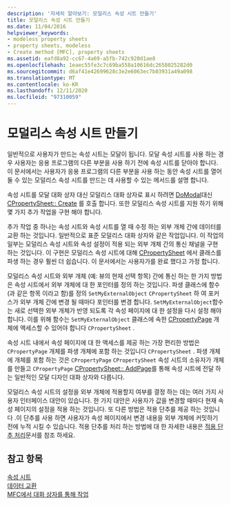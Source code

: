 ```yaml
---
description: '자세히 알아보기: 모덜리스 속성 시트 만들기'
title: 모덜리스 속성 시트 만들기
ms.date: 11/04/2016
helpviewer_keywords:
- modeless property sheets
- property sheets, modeless
- Create method [MFC], property sheets
ms.assetid: eafd8a92-cc67-4a69-a5fb-742c920d1ae8
ms.openlocfilehash: 1eaec55fe3c7c69ba558a10616dc2658025282d0
ms.sourcegitcommit: d6af41e42699628c3e2e6063ec7b03931a49a098
ms.translationtype: MT
ms.contentlocale: ko-KR
ms.lasthandoff: 12/11/2020
ms.locfileid: "97310059"
---
```

# <a name="creating-a-modeless-property-sheet"></a>모덜리스 속성 시트 만들기

일반적으로 사용자가 만드는 속성 시트는 모달이 됩니다. 모달 속성 시트를 사용 하는 경우 사용자는 응용 프로그램의 다른 부분을 사용 하기 전에 속성 시트를 닫아야 합니다. 이 문서에서는 사용자가 응용 프로그램의 다른 부분을 사용 하는 동안 속성 시트를 열어 둘 수 있는 모덜리스 속성 시트를 만드는 데 사용할 수 있는 메서드를 설명 합니다.

속성 시트를 모달 대화 상자 대신 모덜리스 대화 상자로 표시 하려면 [DoModal](reference/cpropertysheet-class.md#domodal)대신 [CPropertySheet:: Create](reference/cpropertysheet-class.md#create) 를 호출 합니다. 또한 모덜리스 속성 시트를 지원 하기 위해 몇 가지 추가 작업을 구현 해야 합니다.

추가 작업 중 하나는 속성 시트와 속성 시트를 열 때 수정 하는 외부 개체 간에 데이터를 교환 하는 것입니다. 일반적으로 표준 모덜리스 대화 상자와 같은 작업입니다. 이 작업의 일부는 모덜리스 속성 시트와 속성 설정이 적용 되는 외부 개체 간의 통신 채널을 구현 하는 것입니다. 이 구현은 모덜리스 속성 시트에 대해 [CPropertySheet](reference/cpropertysheet-class.md) 에서 클래스를 파생 하는 경우 훨씬 더 쉽습니다. 이 문서에서는 사용자가를 완료 했다고 가정 합니다.

모덜리스 속성 시트와 외부 개체 (예: 뷰의 현재 선택 항목) 간에 통신 하는 한 가지 방법은 속성 시트에서 외부 개체에 대 한 포인터를 정의 하는 것입니다. 파생 클래스에 함수 (과 같은 항목 이라고 함)를 정의 `SetMyExternalObject` `CPropertySheet` 하 여 포커스가 외부 개체 간에 변경 될 때마다 포인터를 변경 합니다. `SetMyExternalObject`함수는 새로 선택한 외부 개체가 반영 되도록 각 속성 페이지에 대 한 설정을 다시 설정 해야 합니다. 이를 위해 함수는 `SetMyExternalObject` 클래스에 속한 [CPropertyPage](reference/cpropertypage-class.md) 개체에 액세스할 수 있어야 합니다 `CPropertySheet` .

속성 시트 내에서 속성 페이지에 대 한 액세스를 제공 하는 가장 편리한 방법은 `CPropertyPage` 개체를 파생 개체에 포함 하는 것입니다 `CPropertySheet` . 파생 개체에 개체를 포함 하는 것은 `CPropertyPage` `CPropertySheet` 속성 시트의 소유자가 개체를 만들고 `CPropertyPage` [CPropertySheet:: AddPage](reference/cpropertysheet-class.md#addpage)를 통해 속성 시트에 전달 하는 일반적인 모달 디자인 대화 상자와 다릅니다.

모덜리스 속성 시트의 설정을 외부 개체에 적용할지 여부를 결정 하는 데는 여러 가지 사용자 인터페이스 대안이 있습니다. 한 가지 대안은 사용자가 값을 변경할 때마다 현재 속성 페이지의 설정을 적용 하는 것입니다. 또 다른 방법은 적용 단추를 제공 하는 것입니다 .이 단추를 사용 하면 사용자가 속성 페이지에서 변경 내용을 외부 개체에 커밋하기 전에 누적 시킬 수 있습니다. 적용 단추를 처리 하는 방법에 대 한 자세한 내용은 [적용 단추 처리](handling-the-apply-button.md)문서를 참조 하세요.

## <a name="see-also"></a>참고 항목

[속성 시트](property-sheets-mfc.md)<br/>
[데이터 교환](exchanging-data.md)<br/>
[MFC에서 대화 상자를 통해 작업](life-cycle-of-a-dialog-box.md)
